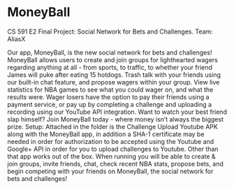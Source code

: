# MoneyBall
CS 591 E2 Final Project: Social Network for Bets and Challenges. Team: AliasX


Our app, MoneyBall, is the new social network for bets and challenges! MoneyBall allows users to create and join groups for lighthearted wagers regarding anything at all - from sports, to traffic, to whether your friend James will puke after eating 15 hotdogs. Trash talk with your friends using our built-in chat feature, and propose wagers within your group. View live statistics for NBA games to see what you could wager on, and what the results were. Wager losers have the option to pay their friends using a payment service, or pay up by completing a challenge and uploading a recording using our YouTube API integration. 
Want to watch your best friend slap himself? Join MoneyBall today - where money isn’t always the biggest prize.
Setup: Attached in the folder is the Challenge Upload Youtube APK along with the MoneyBall app, in addition a SHA-1 certificate may be needed in order for authorization to be accepted using the Youtube and Google+ API in order for you to upload challenges to Youtube. Other than that app works out of the box. When running you will be able to create & join groups, invite friends, chat, check recent NBA stats, propose bets, and begin competing with your friends on MoneyBall, the social network for bets and challenges!
